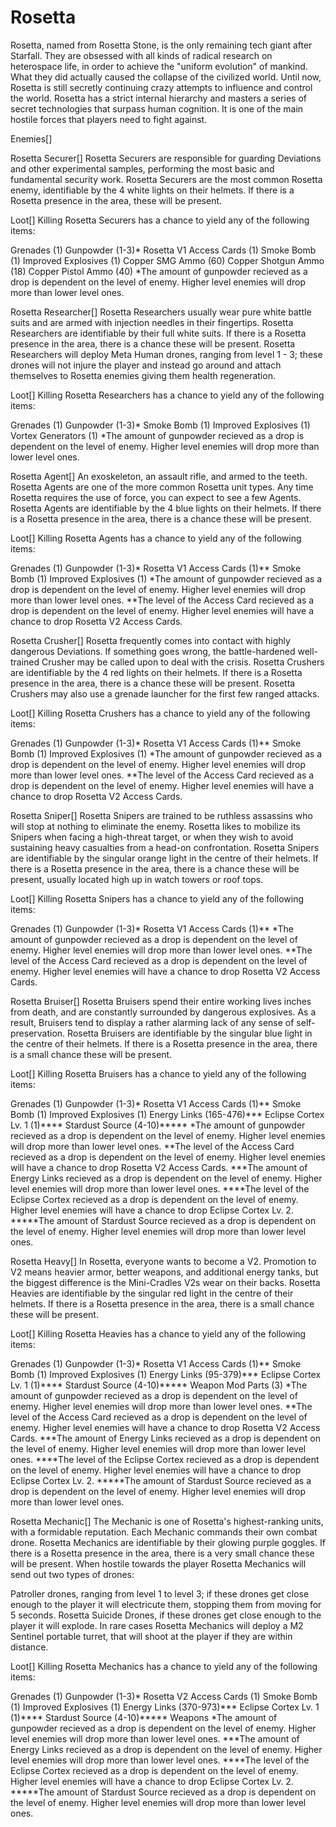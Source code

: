 # Rosetta

Rosetta, named from Rosetta Stone, is the only remaining tech giant after Starfall. They are obsessed with all kinds of radical research on heterospace life, in order to achieve the "uniform evolution" of mankind. What they did actually caused the collapse of the civilized world. Until now, Rosetta is still secretly continuing crazy attempts to influence and control the world. Rosetta has a strict internal hierarchy and masters a series of secret technologies that surpass human cognition. It is one of the main hostile forces that players need to fight against.

Enemies[]

 	 	 	 		 			 		 		 		 	 
Rosetta Securer[]
Rosetta Securers are responsible for guarding Deviations and other experimental samples, performing the most basic and fundamental security work.
Rosetta Securers are the most common Rosetta enemy, identifiable by the 4 white lights on their helmets. If there is a Rosetta presence in the area, these will be present.

Loot[]
Killing Rosetta Securers has a chance to yield any of the following items:

Grenades (1)
Gunpowder (1-3)*
Rosetta V1 Access Cards (1)
Smoke Bomb (1)
Improved Explosives (1)
Copper SMG Ammo (60)
Copper Shotgun Ammo (18)
Copper Pistol Ammo (40)
*The amount of gunpowder recieved as a drop is dependent on the level of enemy. Higher level enemies will drop more than lower level ones.


 	 	 	 		 			 		 		 		 	 
Rosetta Researcher[]
Rosetta Researchers usually wear pure white battle suits and are armed with injection needles in their fingertips.
Rosetta Researchers are identifiable by their full white suits. If there is a Rosetta presence in the area, there is a chance these will be present. Rosetta Researchers will deploy Meta Human drones, ranging from level 1 - 3; these drones will not injure the player and instead go around and attach themselves to Rosetta enemies giving them health regeneration.

Loot[]
Killing Rosetta Researchers has a chance to yield any of the following items:

Grenades (1)
Gunpowder (1-3)*
Smoke Bomb (1)
Improved Explosives (1)
Vortex Generators (1)
*The amount of gunpowder recieved as a drop is dependent on the level of enemy. Higher level enemies will drop more than lower level ones.


 	 	 	 		 			 		 		 		 	 
Rosetta Agent[]
An exoskeleton, an assault rifle, and armed to the teeth. Rosetta Agents are one of the more common Rosetta unit types. Any time Rosetta requires the use of force, you can expect to see a few Agents.
Rosetta Agents are identifiable by the 4 blue lights on their helmets. If there is a Rosetta presence in the area, there is a chance these will be present.

Loot[]
Killing Rosetta Agents has a chance to yield any of the following items:

Grenades (1)
Gunpowder (1-3)*
Rosetta V1 Access Cards (1)**
Smoke Bomb (1)
Improved Explosives (1)
*The amount of gunpowder recieved as a drop is dependent on the level of enemy. Higher level enemies will drop more than lower level ones.
**The level of the Access Card recieved as a drop is dependent on the level of enemy. Higher level enemies will have a chance to drop Rosetta V2 Access Cards.


 	 	 	 		 			 		 		 		 	 
Rosetta Crusher[]
Rosetta frequently comes into contact with highly dangerous Deviations. If something goes wrong, the battle-hardened well-trained Crusher may be called upon to deal with the crisis.
Rosetta Crushers are identifiable by the 4 red lights on their helmets. If there is a Rosetta presence in the area, there is a chance these will be present. Rosetta Crushers may also use a grenade launcher for the first few ranged attacks.

Loot[]
Killing Rosetta Crushers has a chance to yield any of the following items:

Grenades (1)
Gunpowder (1-3)*
Rosetta V1 Access Cards (1)**
Smoke Bomb (1)
Improved Explosives (1)
*The amount of gunpowder recieved as a drop is dependent on the level of enemy. Higher level enemies will drop more than lower level ones.
**The level of the Access Card recieved as a drop is dependent on the level of enemy. Higher level enemies will have a chance to drop Rosetta V2 Access Cards.


 	 	 	 		 			 		 		 		 	 
Rosetta Sniper[]
Rosetta Snipers are trained to be ruthless assassins who will stop at nothing to eliminate the enemy. Rosetta likes to mobilize its Snipers when facing a high-threat target, or when they wish to avoid sustaining heavy casualties from a head-on confrontation.
Rosetta Snipers are identifiable by the singular orange light in the centre of their helmets. If there is a Rosetta presence in the area, there is a chance these will be present, usually located high up in watch towers or roof tops.

Loot[]
Killing Rosetta Snipers has a chance to yield any of the following items:

Grenades (1)
Gunpowder (1-3)*
Rosetta V1 Access Cards (1)**
*The amount of gunpowder recieved as a drop is dependent on the level of enemy. Higher level enemies will drop more than lower level ones.
**The level of the Access Card recieved as a drop is dependent on the level of enemy. Higher level enemies will have a chance to drop Rosetta V2 Access Cards.


 	 	 	 		 			 		 		 		 	 
Rosetta Bruiser[]
Rosetta Bruisers spend their entire working lives inches from death, and are constantly surrounded by dangerous explosives. As a result, Bruisers tend to display a rather alarming lack of any sense of self-preservation.
Rosetta Bruisers are identifiable by the singular blue light in the centre of their helmets. If there is a Rosetta presence in the area, there is a small chance these will be present.

Loot[]
Killing Rosetta Bruisers has a chance to yield any of the following items: 

Grenades (1)
Gunpowder (1-3)*
Rosetta V1 Access Cards (1)**
Smoke Bomb (1)
Improved Explosives (1)
Energy Links (165-476)***
Eclipse Cortex Lv. 1 (1)****
Stardust Source (4-10)*****
*The amount of gunpowder recieved as a drop is dependent on the level of enemy. Higher level enemies will drop more than lower level ones.
**The level of the Access Card recieved as a drop is dependent on the level of enemy. Higher level enemies will have a chance to drop Rosetta V2 Access Cards.
***The amount of Energy Links recieved as a drop is dependent on the level of enemy. Higher level enemies will drop more than lower level ones.
****The level of the Eclipse Cortex recieved as a drop is dependent on the level of enemy. Higher level enemies will have a chance to drop Eclipse Cortex Lv. 2.
*****The amount of Stardust Source recieved as a drop is dependent on the level of enemy. Higher level enemies will drop more than lower level ones.


 	 	 	 		 			 		 		 		 	 
Rosetta Heavy[]
In Rosetta, everyone wants to become a V2. Promotion to V2 means heavier armor, better weapons, and additional energy tanks, but the biggest difference is the Mini-Cradles V2s wear on their backs.
Rosetta Heavies are identifiable by the singular red light in the centre of their helmets. If there is a Rosetta presence in the area, there is a small chance these will be present.

Loot[]
Killing Rosetta Heavies has a chance to yield any of the following items:

Grenades (1)
Gunpowder (1-3)*
Rosetta V1 Access Cards (1)**
Smoke Bomb (1)
Improved Explosives (1)
Energy Links (95-379)***
Eclipse Cortex Lv. 1 (1)****
Stardust Source (4-10)*****
Weapon Mod Parts (3)
*The amount of gunpowder recieved as a drop is dependent on the level of enemy. Higher level enemies will drop more than lower level ones.
**The level of the Access Card recieved as a drop is dependent on the level of enemy. Higher level enemies will have a chance to drop Rosetta V2 Access Cards.
***The amount of Energy Links recieved as a drop is dependent on the level of enemy. Higher level enemies will drop more than lower level ones.
****The level of the Eclipse Cortex recieved as a drop is dependent on the level of enemy. Higher level enemies will have a chance to drop Eclipse Cortex Lv. 2.
*****The amount of Stardust Source recieved as a drop is dependent on the level of enemy. Higher level enemies will drop more than lower level ones.


 	 	 	 		 			 		 		 		 	 
Rosetta Mechanic[]
The Mechanic is one of Rosetta's highest-ranking units, with a formidable reputation. Each Mechanic commands their own combat drone.
Rosetta Mechanics are identifiable by their glowing purple goggles. If there is a Rosetta presence in the area, there is a very small chance these will be present.
When hostile towards the player Rosetta Mechanics will send out two types of drones:

Patroller drones, ranging from level 1 to level 3; if these drones get close enough to the player it will electricute them, stopping them from moving for 5 seconds.
Rosetta Suicide Drones, if these drones get close enough to the player it will explode.
In rare cases Rosetta Mechanics will deploy a M2 Sentinel portable turret, that will shoot at the player if they are within distance.

Loot[]
Killing Rosetta Mechanics has a chance to yield any of the following items:

Grenades (1)
Gunpowder (1-3)*
Rosetta V2 Access Cards (1)
Smoke Bomb (1)
Improved Explosives (1)
Energy Links (370-973)***
Eclipse Cortex Lv. 1 (1)****
Stardust Source (4-10)*****
Weapons
*The amount of gunpowder recieved as a drop is dependent on the level of enemy. Higher level enemies will drop more than lower level ones.
***The amount of Energy Links recieved as a drop is dependent on the level of enemy. Higher level enemies will drop more than lower level ones.
****The level of the Eclipse Cortex recieved as a drop is dependent on the level of enemy. Higher level enemies will have a chance to drop Eclipse Cortex Lv. 2.
*****The amount of Stardust Source recieved as a drop is dependent on the level of enemy. Higher level enemies will drop more than lower level ones.
